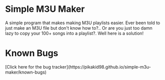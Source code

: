 # Simple M3U Maker
A simple program that makes making M3U playlists easier. Ever been told to just make an M3U file but don't know how to?.. Or are you just too damn lazy to copy your 100+ songs into a playlist?. Well here is a solution!

<h1>Known Bugs</h1>
[Click here for the bug tracker](https://pikakid98.github.io/simple-m3u-maker/known-bugs)
